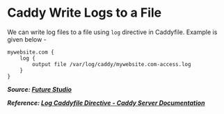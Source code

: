 # Caddy Write Logs to a File

We can write log files to a file using `log` directive in Caddyfile. Example is given below -

```
mywebsite.com {
    log {
        output file /var/log/caddy/mywebsite.com-access.log
    }
}
```

***Source: [Future Studio](https://futurestud.io/tutorials/caddy-configure-logging-and-access-logs)***

***Reference: [Log Caddyfile Directive - Caddy Server Documentation](https://caddyserver.com/docs/caddyfile/directives/log)***
